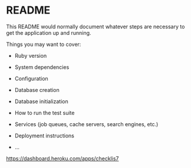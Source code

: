 # README

This README would normally document whatever steps are necessary to get the
application up and running.

Things you may want to cover:

* Ruby version

* System dependencies

* Configuration

* Database creation

* Database initialization

* How to run the test suite

* Services (job queues, cache servers, search engines, etc.)

* Deployment instructions

* ...

<!-- I started off by mapping out my UML, then creating a Database and tables for it.  -->
<!-- Heroku App -->
https://dashboard.heroku.com/apps/checklis7
<!--  -->
